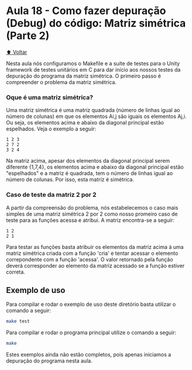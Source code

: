 # Aula 18 - Como fazer depuração (Debug) do código: Matriz simétrica (Parte 2)

[:arrow_up: Voltar](https://github.com/Geofisicando/C-orientado-a-testes#%C3%ADndice)

Nesta aula nós configuramos o Makefile e a suíte de testes para o Unity framework de testes unitários em C para dar início aos nossos
testes da depuração do programa da matriz simétrica. O primeiro passo é compreender o problema da  matriz simétrica.

### Oque é uma matriz simétrica?

Uma matriz simétrica é uma matriz quadrada (número de linhas igual ao número de colunas) em que os elementos Ai,j são iguais os elementos
Aj,i. Ou seja, os elementos acima e abaixo da diagonal principal estão espelhados. Veja o exemplo a seguir:

```
1 2 3
2 7 2
3 2 4
```

Na matriz acima, apesar dos elementos da diagonal principal serem diferente {1,7,4}, os elementos acima e abaixo da diagonal principal estão "espelhados"
e a matriz é quadrada, tem o número de linhas igual ao número de colunas. Por isso, esta matriz é simétrica.

### Caso de teste da matriz 2 por 2

A partir da compreensão do problema, nós estabelecemos o caso mais simples de uma matriz simétrica 2 por 2 como nosso promeiro caso de teste
para as funções acessa e atribui. A matriz encontra-se a seguir:

```
1 2
2 1
```

Para testar as funções basta atribuir os elementos da matriz acima à uma matriz simétrica criada com a função 'cria' e tentar acessar
o elemento correpondente com a função 'acessa'. O valor retornado pela função deverá corresponder ao elemento da matriz acessado se a função
estiver correta.

## Exemplo de uso

Para compilar e rodar o exemplo de uso deste diretório basta utilizar o comando a seguir:

```sh
make test
```

Para compilar e rodar o programa principal utilize o comando a seguir:

```sh
make
```

Estes exemplos ainda não estão completos, pois apenas iniciamos a depuração do programa nesta aula.
